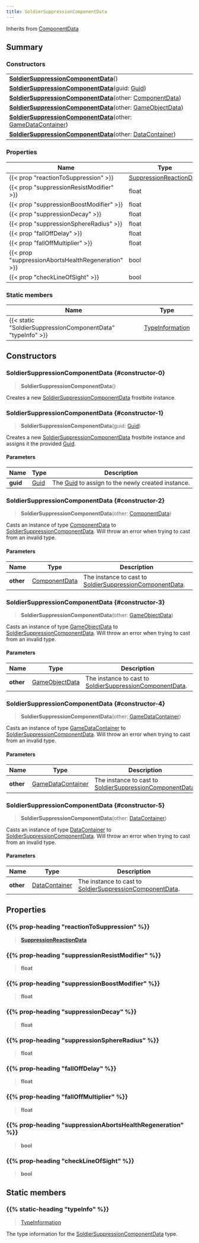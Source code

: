 ```yaml
---
title: SoldierSuppressionComponentData
---
```


Inherits from 
[ComponentData](/vext/ref/fb/componentdata)

## Summary
### Constructors
| |
| ----------- |
| **[SoldierSuppressionComponentData](#constructor-0)**() |
| **[SoldierSuppressionComponentData](#constructor-1)**(guid: [Guid](/vext/ref/shared/class/guid)) |
| **[SoldierSuppressionComponentData](#constructor-2)**(other: [ComponentData](/vext/ref/fb/componentdata)) |
| **[SoldierSuppressionComponentData](#constructor-3)**(other: [GameObjectData](/vext/ref/fb/gameobjectdata)) |
| **[SoldierSuppressionComponentData](#constructor-4)**(other: [GameDataContainer](/vext/ref/fb/gamedatacontainer)) |
| **[SoldierSuppressionComponentData](#constructor-5)**(other: [DataContainer](/vext/ref/shared/class/datacontainer)) |

### Properties
| Name | Type |
| ---- | ---- |
| {{< prop "reactionToSuppression" >}} | [SuppressionReactionData](/vext/ref/fb/suppressionreactiondata) |
| {{< prop "suppressionResistModifier" >}} | float |
| {{< prop "suppressionBoostModifier" >}} | float |
| {{< prop "suppressionDecay" >}} | float |
| {{< prop "suppressionSphereRadius" >}} | float |
| {{< prop "fallOffDelay" >}} | float |
| {{< prop "fallOffMultiplier" >}} | float |
| {{< prop "suppressionAbortsHealthRegeneration" >}} | bool |
| {{< prop "checkLineOfSight" >}} | bool |

### Static members
| Name | Type |
| ---- | ---- |
| {{< static "SoldierSuppressionComponentData" "typeInfo" >}} | [TypeInformation](/vext/ref/shared/class/typeinformation) |

## Constructors
### SoldierSuppressionComponentData {#constructor-0}
> **SoldierSuppressionComponentData**()

Creates a new [SoldierSuppressionComponentData](/vext/ref/fb/soldiersuppressioncomponentdata) frostbite instance.

### SoldierSuppressionComponentData {#constructor-1}
> **SoldierSuppressionComponentData**(guid: [Guid](/vext/ref/shared/class/guid))

Creates a new [SoldierSuppressionComponentData](/vext/ref/fb/soldiersuppressioncomponentdata) frostbite instance and assigns it the provided [Guid](/vext/ref/shared/class/guid).

#### Parameters
| Name | Type | Description |
| ---- | ---- | ----------- |
| **guid** | [Guid](/vext/ref/shared/class/guid) | The [Guid](/vext/ref/shared/class/guid) to assign to the newly created instance. |

### SoldierSuppressionComponentData {#constructor-2}
> **SoldierSuppressionComponentData**(other: [ComponentData](/vext/ref/fb/componentdata))

Casts an instance of type [ComponentData](/vext/ref/fb/componentdata) to [SoldierSuppressionComponentData](/vext/ref/fb/soldiersuppressioncomponentdata). Will throw an error when trying to cast from an invalid type.

#### Parameters
| Name | Type | Description |
| ---- | ---- | ----------- |
| **other** | [ComponentData](/vext/ref/fb/componentdata) | The instance to cast to [SoldierSuppressionComponentData](/vext/ref/fb/soldiersuppressioncomponentdata). |

### SoldierSuppressionComponentData {#constructor-3}
> **SoldierSuppressionComponentData**(other: [GameObjectData](/vext/ref/fb/gameobjectdata))

Casts an instance of type [GameObjectData](/vext/ref/fb/gameobjectdata) to [SoldierSuppressionComponentData](/vext/ref/fb/soldiersuppressioncomponentdata). Will throw an error when trying to cast from an invalid type.

#### Parameters
| Name | Type | Description |
| ---- | ---- | ----------- |
| **other** | [GameObjectData](/vext/ref/fb/gameobjectdata) | The instance to cast to [SoldierSuppressionComponentData](/vext/ref/fb/soldiersuppressioncomponentdata). |

### SoldierSuppressionComponentData {#constructor-4}
> **SoldierSuppressionComponentData**(other: [GameDataContainer](/vext/ref/fb/gamedatacontainer))

Casts an instance of type [GameDataContainer](/vext/ref/fb/gamedatacontainer) to [SoldierSuppressionComponentData](/vext/ref/fb/soldiersuppressioncomponentdata). Will throw an error when trying to cast from an invalid type.

#### Parameters
| Name | Type | Description |
| ---- | ---- | ----------- |
| **other** | [GameDataContainer](/vext/ref/fb/gamedatacontainer) | The instance to cast to [SoldierSuppressionComponentData](/vext/ref/fb/soldiersuppressioncomponentdata). |

### SoldierSuppressionComponentData {#constructor-5}
> **SoldierSuppressionComponentData**(other: [DataContainer](/vext/ref/shared/class/datacontainer))

Casts an instance of type [DataContainer](/vext/ref/shared/class/datacontainer) to [SoldierSuppressionComponentData](/vext/ref/fb/soldiersuppressioncomponentdata). Will throw an error when trying to cast from an invalid type.

#### Parameters
| Name | Type | Description |
| ---- | ---- | ----------- |
| **other** | [DataContainer](/vext/ref/shared/class/datacontainer) | The instance to cast to [SoldierSuppressionComponentData](/vext/ref/fb/soldiersuppressioncomponentdata). |

## Properties
### {{% prop-heading "reactionToSuppression" %}}
> **[SuppressionReactionData](/vext/ref/fb/suppressionreactiondata)**

### {{% prop-heading "suppressionResistModifier" %}}
> **float**

### {{% prop-heading "suppressionBoostModifier" %}}
> **float**

### {{% prop-heading "suppressionDecay" %}}
> **float**

### {{% prop-heading "suppressionSphereRadius" %}}
> **float**

### {{% prop-heading "fallOffDelay" %}}
> **float**

### {{% prop-heading "fallOffMultiplier" %}}
> **float**

### {{% prop-heading "suppressionAbortsHealthRegeneration" %}}
> **bool**

### {{% prop-heading "checkLineOfSight" %}}
> **bool**

## Static members
### {{% static-heading "typeInfo" %}}
> [TypeInformation](/vext/ref/shared/class/typeinformation)

The type information for the [SoldierSuppressionComponentData](/vext/ref/fb/soldiersuppressioncomponentdata) type.

